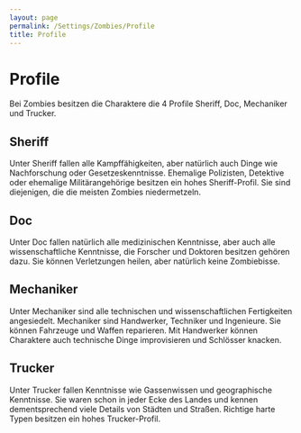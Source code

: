 ```yaml
---
layout: page
permalink: /Settings/Zombies/Profile
title: Profile
---
```


# Profile

Bei Zombies besitzen die Charaktere die 4 Profile Sheriff, Doc, Mechaniker und Trucker.

## Sheriff

Unter Sheriff fallen alle Kampffähigkeiten, aber natürlich auch Dinge wie Nachforschung oder Gesetzeskenntnisse. Ehemalige Polizisten, Detektive oder ehemalige Militärangehörige besitzen ein hohes Sheriff-Profil. Sie sind diejenigen, die die meisten Zombies niedermetzeln.

## Doc

Unter Doc fallen natürlich alle medizinischen Kenntnisse, aber auch alle wissenschaftliche Kenntnisse, die Forscher und Doktoren besitzen gehören dazu. Sie können Verletzungen heilen, aber natürlich keine Zombiebisse.

## Mechaniker

Unter Mechaniker sind alle technischen und wissenschaftlichen Fertigkeiten angesiedelt. Mechaniker sind Handwerker, Techniker und Ingenieure. Sie können Fahrzeuge und Waffen reparieren. Mit Handwerker können Charaktere auch technische Dinge improvisieren und Schlösser knacken.

## Trucker

Unter Trucker fallen Kenntnisse wie Gassenwissen und geographische Kenntnisse. Sie waren schon in jeder Ecke des Landes und kennen dementsprechend viele Details von Städten und Straßen. Richtige harte Typen besitzen ein hohes Trucker-Profil.
